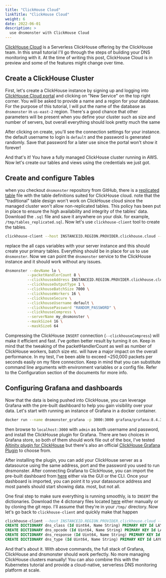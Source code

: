 ```yaml
---
title: "ClickHouse Cloud"
linkTitle: "ClickHouse Cloud"
weight: 6
date: 2022-06-01
description: >
  use dnsmonster with ClickHouse Cloud
---
```


[ClickHouse Cloud](https://clickhouse.com/cloud/) is a Serverless ClickHouse offering by the ClickHouse team. In this small tutorial I'll go through the steps of building your DNS monitoring with it. At the time of writing this post, ClickHouse Cloud is in preview and some of the features might change over time.

## Create a ClickHouse Cluster

First, let's create a ClickHouse instance by signing up and logging into [ClickHouse Cloud portal](https://clickhouse.cloud) and clicking on "New Service" on the top right corner. You will be asked to provide a name and a region for your database. For the purpose of this tutorial, I will put the name of the database as `dnsmonster` in `us-east-2` region. There's a good chance that other parameters will be present when you define your cluster such as size and number of servers, but overall everything should look pretty much the same 

After clicking on create, you'll see the connection settings for your instance. the default username to login is `default` and the password is generated randomly. Save that password for a later use since the portal won't show it forever! 

And that's it! You have a fully managed ClickHouse cluster running in AWS. Now let's create our tables and views using the credentials we just got.

## Create and configure Tables

when you checkout `dnsmonster` repository from GitHub, there is a [replicated table](https://raw.githubusercontent.com/mosajjal/dnsmonster/main/clickhouse/tables_replicated.sql) file with the table definitions suited for ClickHouse cloud. note that the "traditional" table design won't work on ClickHouse cloud since the managed cluster won't allow non-replicated tables. This policy has been put in place to ensure the high availability and integrity of the tables' data. Download the `.sql` file and save it anywhere on your disk.
for example, `/tmp/tables_replicated.sql`. Now let's use `clickhouse-client` tool to create the tables.

```sh
clickhouse-client --host INSTANCEID.REGION.PROVIDER.clickhouse.cloud --secure --port 9440 --password RANDOM_PASSWORD --multiquery < /tmp/tables_replicated.sql
```

replace the all caps variables with your server instance and this should create your primary tables. Everything should be in place for us to use `dnsmonster`. Now we can point the `dnsmonster` service to the ClickHouse instance and it should work without any issues.

```sh
dnsmonster --devName lo \
          --packetHandlerCount 8 \
          --clickhouseAddress INSTANCEID.REGION.PROVIDER.clickhouse.cloud:9440 \
          --clickhouseOutputType 1 \
          --clickhouseBatchSize 7000 \
          --clickhouseWorkers 16 \
          --clickhouseSecure \
          --clickhouseUsername default \
          --clickhousePassword "RANDOM_PASSWORD" \
          --clickhouseCompress \
          --serverName my_dnsmonster \
          --maskSize4 16 \
          --maskSize6 64
```

Compressing the ClickHouse `INSERT` connection (`--clickhouseCompress`) will make it efficient and fast. I've gotten better result by turning it on. Keep in mind that the tweaking of the packetHandlerCount as well as number of ClickHouse workers, batch size etc. will have a major impact on the overall performance. In my test, I've been able to exceed ~250,000 packets per seconds easily on my fibre connection. Keep in mind that you can substitute command line arguments with environment variables or a config file. Refer to the Configuration section of the documents for more info. 


## Configuring Grafana and dashboards

Now that the data is being pushed into ClickHouse, you can leverage Grafana with the pre-built dashboard to help you gain visibility over your data. Let's start with running an instance of Grafana in a docker container.

```sh
docker run --name dnsmonster_grafana -p 3000:3000 grafana/grafana:8.4.3
```

then browse to `localhost:3000` with `admin` as both username and password, and install the ClickHouse plugin for Grafana. There are two choices in Grafana store, so both of them should work file out of the box, I've tested [Altinity plugin for ClickHouse](https://grafana.com/grafana/plugins/vertamedia-clickhouse-datasource/) but there's also an official [ClickHouse Grafana Plugin](https://grafana.com/grafana/plugins/grafana-clickhouse-datasource/) to choose from.

After installing the plugin, you can add your ClickHouse server as a datasource using the same address, port and the password you used to run dnsmonster. After connecting Grafana to ClickHouse, you can import the pre-built dashboard from [here](https://raw.githubusercontent.com/mosajjal/dnsmonster/main/grafana/panel.json) either via the GUI or the CLI. Once your dashboard is imported, you can point it to your datasource address and most panels should start showing data. most, but not all.  

One final step to make sure everything is running smoothly, is to `INSERT` the dictionaries. Download the 4 dictonary files located [here](https://github.com/mosajjal/dnsmonster/tree/main/clickhouse/dictionaries) either manually or by cloning the git repo. I'll assume that they're in your `/tmp/` directory. Now let's go back to `clickhouse-client` and quickly make that happen

```sql
clickhouse-client --host INSTANCEID.REGION.PROVIDER.clickhouse.cloud --secure --port 9440 --password RANDOM_PASSWORD 
CREATE DICTIONARY dns_class (Id Uint64, Name String) PRIMARY KEY Id LAYOUT(FLAT()) SOURCE(HTTP(url "https://raw.githubusercontent.com/mosajjal/dnsmonster/main/clickhouse/dictionaries/dns_class.tsv" format TSV)) LIFETIME(MIN 0 MAX 0)
CREATE DICTIONARY dns_opcode (Id Uint64, Name String) PRIMARY KEY Id LAYOUT(FLAT()) SOURCE(HTTP(url "https://raw.githubusercontent.com/mosajjal/dnsmonster/main/clickhouse/dictionaries/dns_opcode.tsv" format TSV))  LIFETIME(MIN 0 MAX 0) 
CREATE DICTIONARY dns_response (Id Uint64, Name String) PRIMARY KEY Id LAYOUT(FLAT()) SOURCE(HTTP(url "https://raw.githubusercontent.com/mosajjal/dnsmonster/main/clickhouse/dictionaries/dns_response.tsv" format TSV))  LIFETIME(MIN 0 MAX 0) 
CREATE DICTIONARY dns_type (Id Uint64, Name String) PRIMARY KEY Id LAYOUT(FLAT()) SOURCE(HTTP(url "https://raw.githubusercontent.com/mosajjal/dnsmonster/main/clickhouse/dictionaries/dns_type.tsv" format TSV)) LIFETIME(MIN 0 MAX 0) 
```

And that's about it. With above commands, the full stack of Grafana, ClickHouse and dnsmonster should work perfectly. No more managing ClickHouse clusters manually! You can also combine this with the Kubernetes tutorial and provide a cloud-native, serverless DNS monitoring platform at scale.
